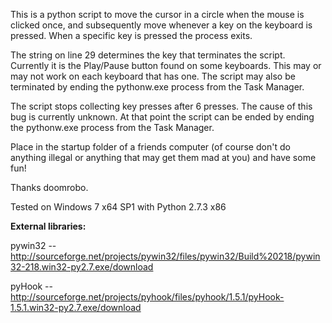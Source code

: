 This is a python script to move the cursor in a circle when the mouse is clicked once, and subsequently move whenever a key on the keyboard is pressed. When a specific key is pressed the process exits.

The string on line 29 determines the key that terminates the script. Currently it is the Play/Pause button found on some keyboards. This may or may not work on each keyboard that has one. The script may also be terminated by ending the pythonw.exe process from the Task Manager. 

The script stops collecting key presses after 6 presses. The cause of this bug is currently unknown. At that point the script can be ended by ending the pythonw.exe process from the Task Manager.


Place in the startup folder of a friends computer (of course don't do anything illegal or anything that may get them mad at you) and have some fun!

Thanks doomrobo.

Tested on Windows 7 x64 SP1 with Python 2.7.3 x86

**External libraries:**

pywin32 -- http://sourceforge.net/projects/pywin32/files/pywin32/Build%20218/pywin32-218.win32-py2.7.exe/download

pyHook -- http://sourceforge.net/projects/pyhook/files/pyhook/1.5.1/pyHook-1.5.1.win32-py2.7.exe/download